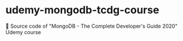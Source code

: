 # udemy-mongodb-tcdg-course
📒 Source code of "MongoDB - The Complete Developer's Guide 2020" Udemy course
